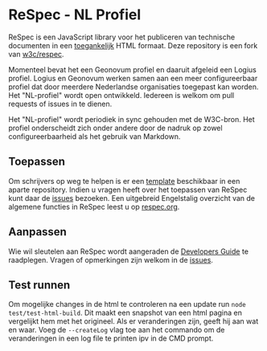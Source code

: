 # ReSpec - NL Profiel

ReSpec is een JavaScript library voor het publiceren van technische documenten in een [toegankelijk](https://digitaaltoegankelijk.pleio.nl/cms/view/649ed793-7f0d-4676-bb10-f66fbd8a13c6/digitale-toegankelijkheid-bij-geonovum) HTML formaat. Deze repository is een fork van [w3c/respec](https://github.com/w3c/respec).

Momenteel bevat het een Geonovum profiel en daaruit afgeleid een Logius profiel. Logius en Geonovum werken samen aan een meer configureerbaar profiel dat door meerdere Nederlandse organisaties toegepast kan worden. Het "NL-profiel" wordt open ontwikkeld. Iedereen is welkom om pull requests of issues in te dienen.

Het "NL-profiel" wordt periodiek in sync gehouden met de W3C-bron. Het profiel onderscheidt zich onder andere door de nadruk op zowel configureerbaarheid als het gebruik van Markdown. 

## Toepassen

Om schrijvers op weg te helpen is er een [template](https://github.com/Logius-standaarden/respec-template) beschikbaar in een aparte repository. Indien u vragen heeft over het toepassen van ReSpec kunt daar de [issues](https://github.com/Logius-standaarden/ReSpec-template/issues?q=) bezoeken. Een uitgebreid Engelstalig overzicht van de algemene functies in ReSpec leest u op [respec.org](https://respec.org/docs/).

## Aanpassen

Wie wil sleutelen aan ReSpec wordt aangeraden de [Developers Guide](https://github.com/Logius-standaarden/respec/wiki/Developers-Guide) te raadplegen. Vragen of opmerkingen zijn welkom in de [issues](https://github.com/Logius-standaarden/respec/issues).

## Test runnen

Om mogelijke changes in de html te controleren na een update run `node test/test-html-build`. Dit maakt een snapshot van een html pagina en vergelijkt hem met het origineel. Als er veranderingen zijn, geeft hij aan wat en waar.
Voeg de `--createLog` vlag toe aan het commando om de veranderingen in een log file te printen ipv in de CMD prompt.
